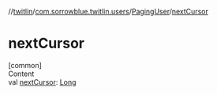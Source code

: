 //[twitlin](../../index.md)/[com.sorrowblue.twitlin.users](../index.md)/[PagingUser](index.md)/[nextCursor](next-cursor.md)



# nextCursor  
[common]  
Content  
val [nextCursor](next-cursor.md): [Long](https://kotlinlang.org/api/latest/jvm/stdlib/kotlin/-long/index.html)  



